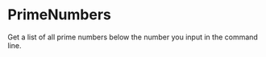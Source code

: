 PrimeNumbers
============

Get a list of all prime numbers below the number you input in  the command line.
